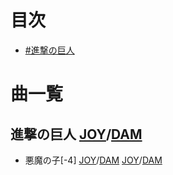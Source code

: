 # 目次
- [#進撃の巨人](#進撃の巨人)
# 曲一覧
## 進撃の巨人 [JOY](https://www.joysound.com/web/search/cross?keyword=進撃の巨人)/[DAM](https://www.clubdam.com/karaokesearch/?keyword=進撃の巨人)
- 悪魔の子[-4] [JOY](https://www.joysound.com/web/search/cross?keyword=悪魔の子)/[DAM](https://www.clubdam.com/karaokesearch/?keyword=悪魔の子) [JOY](intent://navigation?naviGrpId=908004&view=songDetails&acfm=songdetail_navi_app#Intent;scheme=xgi-js-spnavi;package=jp.co.xing.spnavi;end)/[DAM](intent://reserve/?reqno=134314#Intent;scheme=denmoku;package=jp.co.dkkaraoke.denmokumini01;end)
